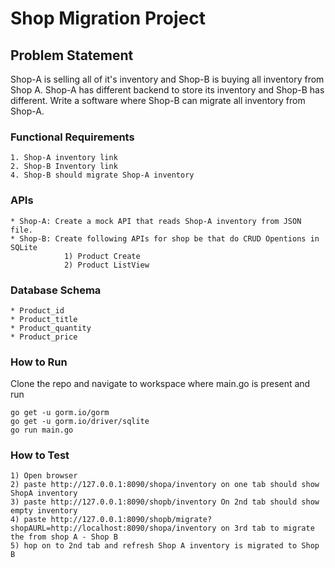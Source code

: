 # Shop Migration Project

## Problem Statement
Shop-A is selling all of it's inventory and Shop-B is buying all inventory from Shop A. Shop-A has different backend to store its inventory and Shop-B has different. Write a software where Shop-B can migrate all inventory from Shop-A.

### Functional Requirements
    1. Shop-A inventory link
    2. Shop-B Inventory link
    4. Shop-B should migrate Shop-A inventory

### APIs
    * Shop-A: Create a mock API that reads Shop-A inventory from JSON file.
    * Shop-B: Create following APIs for shop be that do CRUD Opentions in SQLite
                1) Product Create
                2) Product ListView

### Database Schema
    * Product_id
    * Product_title
    * Product_quantity
    * Product_price

### How to Run
Clone the repo and navigate to workspace where main.go is present and run
```
go get -u gorm.io/gorm
go get -u gorm.io/driver/sqlite
go run main.go
```

### How to Test
    1) Open browser
    2) paste http://127.0.0.1:8090/shopa/inventory on one tab should show ShopA inventory
    3) paste http://127.0.0.1:8090/shopb/inventory On 2nd tab should show empty inventory
    4) paste http://127.0.0.1:8090/shopb/migrate?shopAURL=http://localhost:8090/shopa/inventory on 3rd tab to migrate the from shop A - Shop B
    5) hop on to 2nd tab and refresh Shop A inventory is migrated to Shop B

